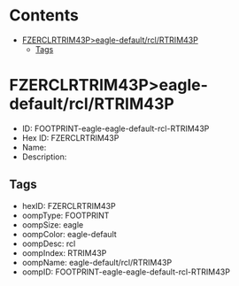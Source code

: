 



Contents
========

* [FZERCLRTRIM43P>eagle-default/rcl/RTRIM43P](#fzerclrtrim43peagle-defaultrclrtrim43p)
	* [Tags](#tags)

# FZERCLRTRIM43P>eagle-default/rcl/RTRIM43P

- ID: FOOTPRINT-eagle-eagle-default-rcl-RTRIM43P
- Hex ID: FZERCLRTRIM43P
- Name: 
- Description: 

## Tags

- hexID: FZERCLRTRIM43P
- oompType: FOOTPRINT
- oompSize: eagle
- oompColor: eagle-default
- oompDesc: rcl
- oompIndex: RTRIM43P
- oompName: eagle-default/rcl/RTRIM43P
- oompID: FOOTPRINT-eagle-eagle-default-rcl-RTRIM43P
